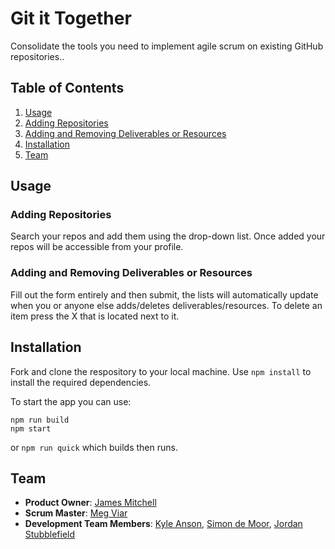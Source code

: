 # Git it Together
Consolidate the tools you need to implement agile scrum on existing GitHub repositories..

## Table of Contents
1. [Usage](#Usage)
  1. [Adding Repositories](#Adding-Repositories)
  1. [Adding and Removing Deliverables or Resources](#Adding-and-Removing-Deliverables-or-Resources)
1. [Installation](#Installation)
1. [Team](#Team)

## Usage
### Adding Repositories
Search your repos and add them using the drop-down list. Once added your repos will be accessible from your profile.
### Adding and Removing Deliverables or Resources
Fill out the form entirely and then submit, the lists will automatically update when you or anyone else adds/deletes deliverables/resources. To delete an item press the X that is located next to it.

## Installation
Fork and clone the respository to your local machine.
Use `npm install` to install the required dependencies.

To start the app you can use:
```
npm run build
npm start
```
or `npm run quick` which builds then runs.

## Team
- __Product Owner__: [James Mitchell](https://github.com/Jimmy6strings)
- __Scrum Master__: [Meg Viar](https://github.com/lmegviar)
- __Development Team Members__: [Kyle Anson](https://github.com/Riski24), [Simon de Moor](https://github.com/sdemoor), [Jordan Stubblefield](https://github.com/JStubb7939)
